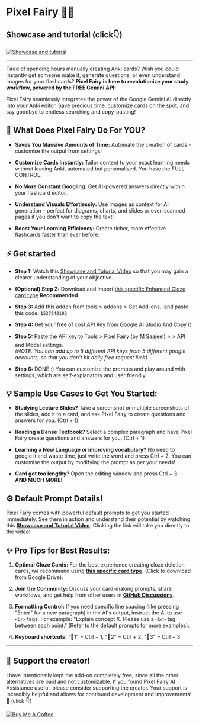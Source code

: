 # Pixel Fairy 🧚‍♂️

## Showcase and tutorial (click👇)

[![Showcase and tutorial](https://i.ibb.co/DPFhs6Nz/thumb.jpg)](https://youtu.be/R19qORouQ_4?feature=shared)

---

Tired of spending hours manually creating Anki cards? Wish you could instantly get someone make it, generate questions, or even understand images for your flashcards? **Pixel Fairy is here to revolutionize your study workflow, powered by the FREE Gemini API!**

Pixel Fairy seamlessly integrates the power of the Google Gemini AI directly into your Anki editor. Save precious time, customize cards on the spot, and say goodbye to endless searching and copy-pasting!

## 🤔 What Does Pixel Fairy Do For YOU?

- **Saves You Massive Amounts of Time:** Automate the creation of cards - customise the output from settings!

- **Customize Cards Instantly:** Tailor content to your exact learning needs without leaving Anki, automated but personalised. You have the FULL CONTROL.

- **No More Constant Googling:** Get AI-powered answers directly within your flashcard editor.

- **Understand Visuals Effortlessly:** Use images as context for AI generation – perfect for diagrams, charts, and slides or even scanned pages if you don't want to copy the text!

- **Boost Your Learning Efficiency:** Create richer, more effective flashcards faster than ever before.

## ⚡ Get started

- **Step 1:** Watch this [Showcase and Tutorial Video](https://youtu.be/R19qORouQ_4?feature=shared) so that you may gain a clearer understanding of your objective.

- **(Optional) Step 2:** Download and import [this specific Enhanced Cloze card type](https://drive.google.com/file/d/1pwso7j7rE1mLouopf4Jl57usPOO3gSvX/view?usp=drive_link) **Recommended**

- **Step 3:** Add this addon from tools > addons > Get Add-ons.. and paste this code: `1537940103`

- **Step 4:** Get your free of cost API Key from [Google AI Studio](https://aistudio.google.com/apikey) And Copy it

- **Step 5:** Paste the API key to Tools > Pixel Fairy (by M Saajeel) ⭐ > API and Model settings.  
  *(NOTE: You can add up to 5 different API keys from 5 different google accounts, so that you don't hit daily free request limit)*

- **Step 6:** DONE :) You can customize the prompts and play around with settings, which are self-explanatory and user friendly.

## 💡 Sample Use Cases to Get You Started:

- **Studying Lecture Slides?** Take a screenshot or multiple screenshots of the slides, add it to a card, and ask Pixel Fairy to create questions and answers for you. (Ctrl + 1)

- **Reading a Dense Textbook?** Select a complex paragraph and have Pixel Fairy create questions and answers for you. (Ctrl + 1)

- **Learning a New Language or improving vocabulary?** No need to google it and waste time, just write the word and press Ctrl + 2. You can customise the output by modifying the prompt as per your needs!

- **Card got too lengthy?** Open the editing window and press Ctrl + 3  
  **AND MUCH MORE!**

## ⚙️ Default Prompt Details!

Pixel Fairy comes with powerful default prompts to get you started immediately. See them in action and understand their potential by watching this **[Showcase and Tutorial Video](https://youtu.be/R19qORouQ_4?feature=shared)**. Clicking the link will take you directly to the video!

## ✨ Pro Tips for Best Results:

1. **Optimal Cloze Cards:** For the best experience creating cloze deletion cards, we recommend using **[this specific card type](https://drive.google.com/file/d/1pwso7j7rE1mLouopf4Jl57usPOO3gSvX/view?usp=drive_link)**. (Click to download from Google Drive).

2. **Join the Community:** Discuss your card-making prompts, share workflows, and get help from other users in **[GitHub Discussions](https://github.com/sajee05/PixelFairy_Anki_addon/discussions)**.

3. **Formatting Control:** If you need specific line spacing (like pressing "Enter" for a new paragraph) in the AI's output, instruct the AI to use `<br>` tags. For example: "Explain concept X. Please use a `<br>` tag between each point." (Refer to the default prompts for more examples).

4. **Keyboard shortcuts:** "🤖1" = Ctrl + 1, "🤖2" = Ctrl + 2, "🤖3" = Ctrl + 3

---

## 🎁 Support the creator!

I have intentionally kept the add-on completely free, since all the other alternatives are paid and not customizable. If you found Pixel Fairy AI Assistance useful, please consider supporting the creator. Your support is incredibly helpful and allows for continued development and improvements! 💝 (click 👇)

[![Buy Me A Coffee](https://cdn.buymeacoffee.com/buttons/v2/arial-yellow.png)](https://www.buymeacoffee.com/he7cules)
